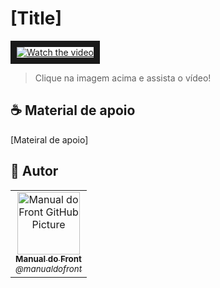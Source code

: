 # [Title]

<a href="https://www.youtube.com/watch?v=ocjaAY9PQKU" target="_blank">
 <img src="http://img.youtube.com/vi/ocjaAY9PQKU/mqdefault.jpg" alt="Watch the video" border="10" />
</a>

> Clique na imagem acima e assista o vídeo!

## ☕ Material de apoio

[Mateiral de apoio]

## 🤝 Autor

<table>
  <tr>
    <td align="center">
      <a href="#" title="Manual Do Front">
        <img src="https://avatars.githubusercontent.com/u/179880896" width="100px;" alt="Manual do Front GitHub Picture"/><br>
        <sub>
          <b>Manual do Front</b> <br>
          <i>@manualdofront</i>
        </sub>
      </a>
    </td>
  </tr>
</table>

